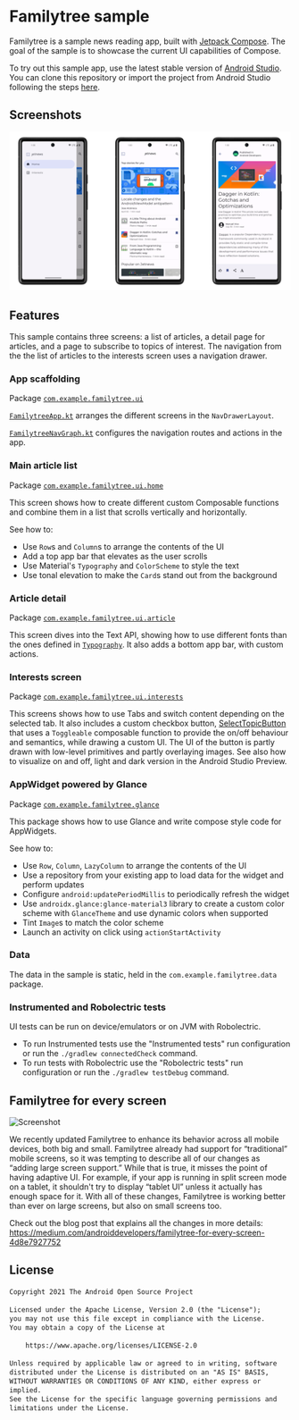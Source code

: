# Familytree sample
Familytree is a sample news reading app, built with
[Jetpack Compose](https://developer.android.com/jetpack/compose). The goal of the sample is to
showcase the current UI capabilities of Compose.

To try out this sample app, use the latest stable version
of [Android Studio](https://developer.android.com/studio).
You can clone this repository or import the
project from Android Studio following the steps
[here](https://developer.android.com/jetpack/compose/setup#sample).

## Screenshots

<img src="screenshots/screenshots.png" alt="Screenshot">

## Features

This sample contains three screens: a list of articles, a detail page for articles, and a page to
subscribe to topics of interest. The navigation from the the list of articles to the interests
screen uses a navigation drawer.

### App scaffolding

Package [`com.example.familytree.ui`][1]

[`FamilytreeApp.kt`][2] arranges the different screens in the `NavDrawerLayout`. 

[`FamilytreeNavGraph.kt`][3] configures the navigation routes and actions in the app. 

[1]: app/src/main/java/com/example/familytree/ui
[2]: app/src/main/java/com/example/familytree/ui/FamilytreeApp.kt
[3]: app/src/main/java/com/example/familytree/ui/FamilytreeNavGraph.kt

### Main article list

Package [`com.example.familytree.ui.home`][4]

This screen shows how to create different custom Composable functions and combine them in a list
that scrolls vertically and horizontally.

See how to:

* Use `Row`s and `Column`s to arrange the contents of the UI
* Add a top app bar that elevates as the user scrolls
* Use Material's `Typography` and `ColorScheme` to style the text
* Use tonal elevation to make the `Card`s stand out from the background

[4]: app/src/main/java/com/example/familytree/ui/home

### Article detail

Package [`com.example.familytree.ui.article`][5]

This screen dives into the Text API, showing how to use different fonts than the ones defined in
[`Typography`][6]. It also adds a bottom app bar, with custom actions.

[5]: app/src/main/java/com/example/familytree/ui/article
[6]: app/src/main/java/com/example/familytree/ui/theme/Type.kt

### Interests screen

Package [`com.example.familytree.ui.interests`][7]

This screens shows how to use Tabs and switch content depending on the selected tab. It
also includes a custom checkbox button, [SelectTopicButton][8]
that uses a `Toggleable` composable function to provide
the on/off behaviour and semantics, while drawing a custom UI. The UI of the button is partly
drawn with low-level primitives and partly overlaying images. See also how to visualize
on and off, light and dark version in the Android Studio Preview.

[7]: app/src/main/java/com/example/familytree/ui/interests
[8]: app/src/main/java/com/example/familytree/ui/interests/SelectTopicButton.kt

### AppWidget powered by Glance

Package [`com.example.familytree.glance`][9]

This package shows how to use Glance and write compose style code for AppWidgets.

See how to:
* Use `Row`, `Column`, `LazyColumn` to arrange the contents of the UI
* Use a repository from your existing app to load data for the widget and perform updates
* Configure `android:updatePeriodMillis` to periodically refresh the widget
* Use `androidx.glance:glance-material3` library to create a custom color scheme with `GlanceTheme`
and use dynamic colors when supported
* Tint `Image`s to match the color scheme
* Launch an activity on click using `actionStartActivity`

[9]: app/src/main/java/com/example/familytree/glance

### Data

The data in the sample is static, held in the `com.example.familytree.data` package.

### Instrumented and Robolectric tests

UI tests can be run on device/emulators or on JVM with Robolectric.

* To run Instrumented tests use the "Instrumented tests" run configuration or run the `./gradlew connectedCheck` command.
* To run tests with Robolectric use the "Robolectric tests" run configuration or run the `./gradlew testDebug` command.

## Familytree for every screen

<img src="screenshots/familytree_all_screens.png" alt="Screenshot">

We recently updated Familytree to enhance its behavior across all mobile devices, both big and small.
Familytree already had support for “traditional” mobile screens, so it was tempting to describe all of
our changes as “adding large screen support.” While that is true, it misses the point of having
adaptive UI. For example, if your app is running in split screen mode on a tablet, it shouldn't try
to display “tablet UI” unless it actually has enough space for it. With all of these changes,
Familytree is working better than ever on large screens, but also on small screens too.

Check out the blog post that explains all the changes in more details:
https://medium.com/androiddevelopers/familytree-for-every-screen-4d8e7927752

## License

```
Copyright 2021 The Android Open Source Project

Licensed under the Apache License, Version 2.0 (the "License");
you may not use this file except in compliance with the License.
You may obtain a copy of the License at

    https://www.apache.org/licenses/LICENSE-2.0

Unless required by applicable law or agreed to in writing, software
distributed under the License is distributed on an "AS IS" BASIS,
WITHOUT WARRANTIES OR CONDITIONS OF ANY KIND, either express or implied.
See the License for the specific language governing permissions and
limitations under the License.
```
